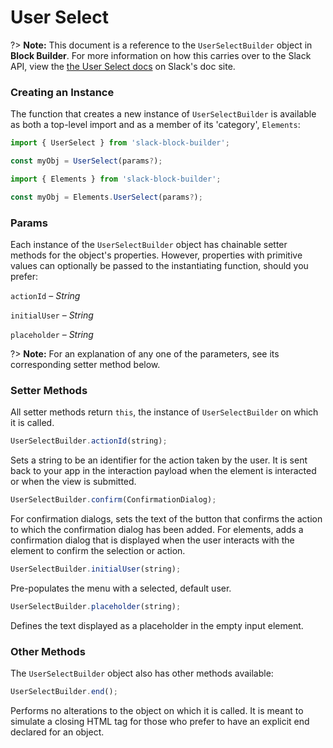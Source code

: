 # User Select

?> **Note:** This document is a reference to the `UserSelectBuilder` object in **Block Builder**. For more information on how this carries over to the Slack API, view the [the User Select docs](https:&#x2F;&#x2F;api.slack.com&#x2F;reference&#x2F;block-kit&#x2F;block-elements#users_select) on Slack's doc site.

### Creating an Instance 

The function that creates a new instance of `UserSelectBuilder` is available as both a top-level import and as a member of its 'category', `Elements`:

```javascript
import { UserSelect } from 'slack-block-builder';

const myObj = UserSelect(params?);

```

```javascript
import { Elements } from 'slack-block-builder';

const myObj = Elements.UserSelect(params?);
```

### Params

Each instance of the `UserSelectBuilder` object has chainable setter methods for the object's properties. However, properties with primitive values can optionally be passed to the instantiating function, should you prefer:

`actionId` – *String*

`initialUser` – *String*

`placeholder` – *String*


?> **Note:** For an explanation of any one of the parameters, see its corresponding setter method below.

### Setter Methods

All setter methods return `this`, the instance of `UserSelectBuilder` on which it is called.

```javascript
UserSelectBuilder.actionId(string);
```

Sets a string to be an identifier for the action taken by the user. It is sent back to your app in the interaction payload when the element is interacted or when the view is submitted. 
```javascript
UserSelectBuilder.confirm(ConfirmationDialog);
```

For confirmation dialogs, sets the text of the button that confirms the action to which the confirmation dialog has been added. For elements, adds a confirmation dialog that is displayed when the user interacts with the element to confirm the selection or action. 
```javascript
UserSelectBuilder.initialUser(string);
```

Pre-populates the menu with a selected, default user. 
```javascript
UserSelectBuilder.placeholder(string);
```

Defines the text displayed as a placeholder in the empty input element. 

### Other Methods

The `UserSelectBuilder` object also has other methods available:

```javascript
UserSelectBuilder.end();
```

Performs no alterations to the object on which it is called. It is meant to simulate a closing HTML tag for those who prefer to have an explicit end declared for an object. 
